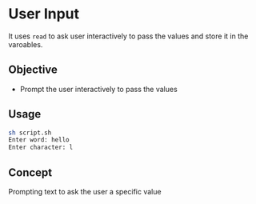 # User Input

It uses `read` to ask user interactively to pass the values and store it in the varoables.

## Objective

- Prompt the user interactively to pass the values

## Usage

```bash
sh script.sh
Enter word: hello
Enter character: l
```

## Concept

Prompting text to ask the user a specific value
